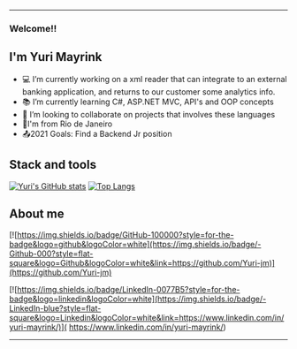 -----------------------------------------------------------------------------------------------------------------------------------------------------------------------------------

### Welcome!!


## I'm Yuri Mayrink


- 💻 I’m currently working on a xml reader that can integrate to an external banking application, and returns to our customer some analytics info.
- 📚 I’m currently learning C#, ASP.NET MVC, API's and OOP concepts
- 👯 I’m looking to collaborate on projects that involves these languages
- 🏡I'm from Rio de Janeiro
- 📤2021 Goals: Find a Backend Jr position

## Stack and tools


[![Yuri's GitHub stats](https://github-readme-stats.vercel.app/api?username=Yuri-jm&show_icons=true&theme=radical)](https://github.com/Yuri-jm/github-readme-stats)
[![Top Langs](https://github-readme-stats.vercel.app/api/top-langs/?username=Yuri-jm&layout=compact&theme=radical)](https://github.com/Yuri-jm/github-readme-stats)


## About me
[![https://img.shields.io/badge/GitHub-100000?style=for-the-badge&logo=github&logoColor=white](https://img.shields.io/badge/-Github-000?style=flat-square&logo=Github&logoColor=white&link=https://github.com/Yuri-jm)](https://github.com/Yuri-jm)

[![https://img.shields.io/badge/LinkedIn-0077B5?style=for-the-badge&logo=linkedin&logoColor=white](https://img.shields.io/badge/-LinkedIn-blue?style=flat-square&logo=Linkedin&logoColor=white&link=https://www.linkedin.com/in/yuri-mayrink/)]( https://www.linkedin.com/in/yuri-mayrink/)



-----------------------------------------------------------------------------------------------------------------------------------------------------------------------------------
